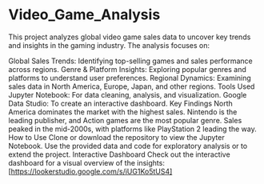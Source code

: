 # Video_Game_Analysis
This project analyzes global video game sales data to uncover key trends and insights in the gaming industry.
The analysis focuses on:

Global Sales Trends: Identifying top-selling games and sales performance across regions.
Genre & Platform Insights: Exploring popular genres and platforms to understand user preferences.
Regional Dynamics: Examining sales data in North America, Europe, Japan, and other regions.
Tools Used
Jupyter Notebook: For data cleaning, analysis, and visualization.
Google Data Studio: To create an interactive dashboard.
Key Findings
North America dominates the market with the highest sales.
Nintendo is the leading publisher, and Action games are the most popular genre.
Sales peaked in the mid-2000s, with platforms like PlayStation 2 leading the way.
How to Use
Clone or download the repository to view the Jupyter Notebook.
Use the provided data and code for exploratory analysis or to extend the project.
Interactive Dashboard
Check out the interactive dashboard for a visual overview of the insights: [https://lookerstudio.google.com/s/iUG1Ko5tUS4]
